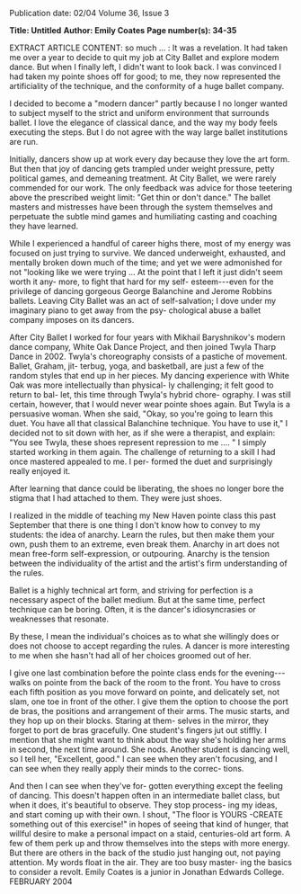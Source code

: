 Publication date: 02/04
Volume 36, Issue 3

**Title: Untitled**
**Author: Emily Coates**
**Page number(s): 34-35**

EXTRACT ARTICLE CONTENT:
so much ... : It was a revelation. It had 
taken me over a year to decide to quit my 
job at City Ballet and explore modem 
dance. But when I finally left, I didn't want 
to look back. I was convinced I had taken 
my pointe shoes off for good; to me, 
they now represented the artificiality 
of the technique, and the conformity 
of a huge ballet company. 

I decided to become a "modern 
dancer" partly because I no longer 
wanted to subject myself to the strict 
and uniform environment that surrounds
ballet. I love the elegance of 
classical dance, and the way my body 
feels executing the steps. But I do not 
agree with the way large ballet institutions
are run. 

Initially, dancers 
show up at work every day because 
they love the art form. But then that 
joy of dancing gets trampled under 
weight pressure, petty political games, 
and demeaning treatment. At City 
Ballet, we were rarely commended for 
our work. The only feedback was 
advice for those teetering above the 
prescribed weight limit: "Get thin or 
don't dance." The ballet masters and 
mistresses have been through the system
themselves and perpetuate the 
subtle mind games and humiliating 
casting and coaching they have learned. 

While I experienced a handful of career 
highs there, most of my energy was 
focused on just trying to survive. We 
danced underweight, exhausted, and 
mentally broken down much of the 
time; and yet we were admonished for not 
"looking like we were trying ... At the point 
that I left it just didn't seem worth it any-
more, to fight that hard for my self-
esteem---even for the privilege of dancing 
gorgeous George Balanchine and Jerome 
Robbins ballets. Leaving City Ballet was 
an act of self-salvation; I dove under my 
imaginary piano to get away from the psy-
chological abuse a ballet company imposes 
on its dancers. 

After City Ballet I worked for four 
years with Mikhail Baryshnikov's modern 
dance company, White Oak Dance Project, 
and then joined Twyla Tharp Dance in 
2002. Twyla's choreography consists of a 
pastiche of movement. Ballet, Graham, jit-
terbug, yoga, and basketball, are just a few 
of the random styles that end up in her 
pieces. My dancing experience with White 
Oak was more intellectually than physical-
ly challenging; it felt good to return to bal-
let, this time through Twyla's hybrid chore-
ography. I was still certain, however, that I 
would never wear pointe shoes again. But 
Twyla is a persuasive woman. When she 
said, "Okay, so you're going to learn this 
duet. You have all that classical Balanchine 
technique. You have to use it," I decided 
not to sit down with her, as if she were a 
therapist, and explain: "You see Twyla, 
these shoes represent repression to me .... " 
I simply started working in them again. 
The challenge of returning to a skill I had 
once mastered appealed to me. I per-
formed the duet and surprisingly really 
enjoyed it. 

After learning 
that dance could be liberating, 
the shoes no longer bore 
the stigma that I had attached 
to them. They were just 
shoes. 

I realized in the middle 
of teaching my New Haven 
pointe 
class 
this 
past 
September that there is one 
thing I don't know how to 
convey to my students: the 
idea of anarchy. 
Learn the 
rules, but then make them 
your own, push them to an 
extreme, even break them. 
Anarchy in art does not mean 
free-form self-expression, or 
outpouring. Anarchy is the 
tension between the individuality
of the artist and the 
artist's firm understanding of 
the rules. 

Ballet is a highly 
technical art form, and striving
for perfection is a necessary
aspect of the ballet medium. 
But at the same time, perfect
technique can be boring. 
Often, it is the dancer's idiosyncrasies
or weaknesses that resonate. 

By these, I mean the 
individual's choices as to what 
she willingly does or does not choose to 
accept regarding the rules. 
A dancer is 
more interesting to me when she hasn't had 
all of her choices groomed out of her. 

I give one last combination before the 
pointe class ends for the evening---walks 
on pointe from the back of the room to the 
front. You have to cross each fifth position 
as you move forward on pointe, and delicately
set, not slam, one toe in front of the 
other. I give them the option to choose the 
port de bras, the positions and arrangement 
of their arms. The music starts, and they 
hop up on their blocks. Staring at them-
selves in the mirror, they forget to port de 
bras gracefully. One student's fingers jut 
out stiffly. I mention that she might want 
to think about the way she's holding her 
arms in second, the next time around. She 
nods. Another student is dancing well, so 
I tell her, "Excellent, good." I can see when 
they aren't focusing, and I can see when 
they really apply their minds to the correc-
tions. 

And then I can see when they've for-
gotten everything except the feeling of 
dancing. This doesn't happen often in an 
intermediate ballet class, but when it does, 
it's beautiful to observe. They stop process-
ing my ideas, and start coming up with 
their own. I shout, "The floor is YOURS 
-CREATE something out of this exercise!" 
in hopes of seeing that kind of hunger, that 
willful desire to make a personal impact on 
a staid, centuries-old art form. A few of 
them perk up and throw themselves into 
the steps with more energy. But there are 
others in the back of the studio just hanging
out, not paying attention. My words 
float in the air. They are too busy master-
ing the basics to consider a revolt. 
Emily Coates is a junior in Jonathan 
Edwards College. 
FEBRUARY 2004